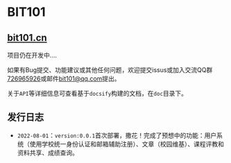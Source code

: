 <!--
 * @Author: flwfdd
 * @Date: 2022-07-27 16:44:47
 * @LastEditTime: 2022-08-01 12:24:58
 * @Description: 
 * _(:з」∠)_
-->
# BIT101

## [bit101.cn](https://bit101.cn)

项目仍在开发中....

如果有Bug提交、功能建议或其他任何问题，欢迎提交issus或加入交流QQ群[726965926](https://jq.qq.com/?_wv=1027&k=OTttwrzb)或邮件[bit101@qq.com](mailto:bit101@qq.com)提出。

关于`API`等详细信息可查看基于`docsify`构建的文档，在`doc`目录下。

## 发行日志

* `2022-08-01`：`version:0.0.1`首次部署，撒花！完成了预想中的功能：用户系统（使用学校统一身份认证和邮箱辅助注册）、文章（校园维基）、课程评教和资料共享、成绩查询。